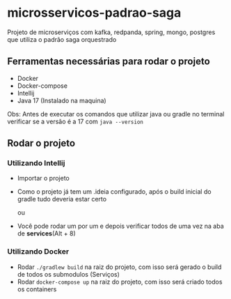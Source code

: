 # microsservicos-padrao-saga
Projeto de microserviços com kafka, redpanda, spring, mongo, postgres que utiliza o padrão saga orquestrado



## Ferramentas necessárias para rodar o projeto
- Docker
- Docker-compose
- Intellij
- Java 17 (Instalado na maquina)

Obs: Antes de executar os comandos que utilizar java ou gradle no terminal verificar se a versão é a 17 com `java --version`

## Rodar o projeto

### Utilizando Intellij
- Importar o projeto
- Como o projeto já tem um .ideia configurado, após o build inicial do gradle tudo deveria estar certo

    ou

- Você pode rodar um por um e depois verificar todos de uma vez na aba de **services**(Alt + 8)

### Utilizando Docker
 - Rodar `./gradlew build` na raiz do projeto, com isso será gerado o build de todos os submodulos (Serviços)
 - Rodar `docker-compose up` na raiz do projeto, com isso será criado todos os containers
